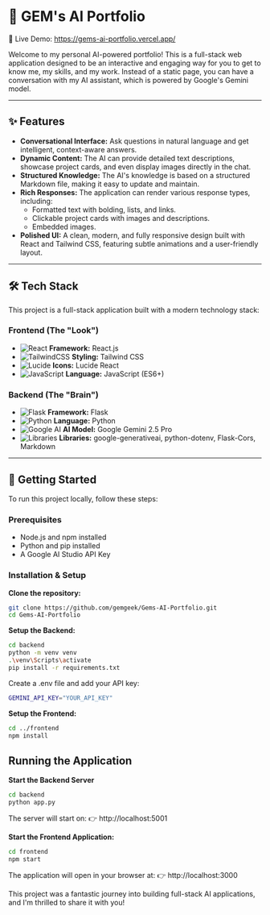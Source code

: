 # 🤖 GEM's AI Portfolio  

🚀 Live Demo: https://gems-ai-portfolio.vercel.app/

Welcome to my personal AI-powered portfolio! This is a full-stack web application designed to be an interactive and engaging way for you to get to know me, my skills, and my work. Instead of a static page, you can have a conversation with my AI assistant, which is powered by Google's Gemini model.  

---

## ✨ Features  
- **Conversational Interface:** Ask questions in natural language and get intelligent, context-aware answers.  
- **Dynamic Content:** The AI can provide detailed text descriptions, showcase project cards, and even display images directly in the chat.  
- **Structured Knowledge:** The AI's knowledge is based on a structured Markdown file, making it easy to update and maintain.  
- **Rich Responses:** The application can render various response types, including:  
  - Formatted text with bolding, lists, and links.  
  - Clickable project cards with images and descriptions.  
  - Embedded images.  
- **Polished UI:** A clean, modern, and fully responsive design built with React and Tailwind CSS, featuring subtle animations and a user-friendly layout.  

---

## 🛠️ Tech Stack  
This project is a full-stack application built with a modern technology stack:  

### Frontend (The "Look")  
- ![React](https://img.shields.io/badge/React-20232A?style=for-the-badge&logo=react&logoColor=61DAFB) **Framework:** React.js  
- ![TailwindCSS](https://img.shields.io/badge/Tailwind_CSS-38B2AC?style=for-the-badge&logo=tailwind-css&logoColor=white) **Styling:** Tailwind CSS  
- ![Lucide](https://img.shields.io/badge/Lucide_Icons-black?style=for-the-badge&logo=lucide&logoColor=white) **Icons:** Lucide React  
- ![JavaScript](https://img.shields.io/badge/JavaScript-323330?style=for-the-badge&logo=javascript&logoColor=F7DF1E) **Language:** JavaScript (ES6+)  

### Backend (The "Brain")  
- ![Flask](https://img.shields.io/badge/Flask-000000?style=for-the-badge&logo=flask&logoColor=white) **Framework:** Flask  
- ![Python](https://img.shields.io/badge/Python-3776AB?style=for-the-badge&logo=python&logoColor=white) **Language:** Python  
- ![Google AI](https://img.shields.io/badge/Google_Gemini_AI-4285F4?style=for-the-badge&logo=google&logoColor=white) **AI Model:** Google Gemini 2.5 Pro  
- ![Libraries](https://img.shields.io/badge/Libraries-grey?style=for-the-badge&logo=pypi&logoColor=white) **Libraries:** google-generativeai, python-dotenv, Flask-Cors, Markdown

---

## 🚀 Getting Started  
To run this project locally, follow these steps:  

### Prerequisites  
- Node.js and npm installed  
- Python and pip installed  
- A Google AI Studio API Key  

### Installation & Setup  

**Clone the repository:**  
```bash
git clone https://github.com/gemgeek/Gems-AI-Portfolio.git
cd Gems-AI-Portfolio
```

**Setup the Backend:**
```bash
cd backend
python -m venv venv
.\venv\Scripts\activate
pip install -r requirements.txt
```

Create a .env file and add your API key:
```bash
GEMINI_API_KEY="YOUR_API_KEY"
```

**Setup the Frontend:**
```bash
cd ../frontend
npm install
```

## Running the Application
**Start the Backend Server**
```bash
cd backend
python app.py
```

The server will start on:
👉 http://localhost:5001

**Start the Frontend Application:**
```bash
cd frontend
npm start
```

The application will open in your browser at:
👉 http://localhost:3000

This project was a fantastic journey into building full-stack AI applications, and I'm thrilled to share it with you!